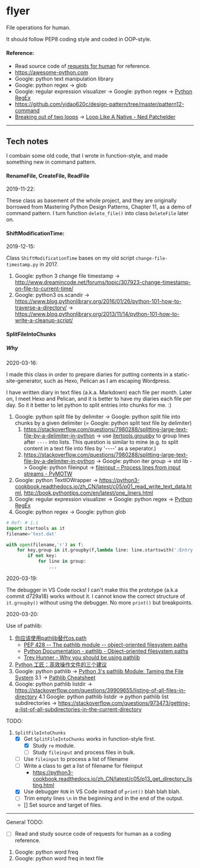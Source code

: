 # flyer

File operations for human.

It should follow PEP8 coding style and coded in OOP-style.

#### Reference:

* Read source code of [requests for human](https://github.com/psf/requests) for reference.
* https://awesome-python.com
* Google: python text manipulation library
* Google: python regex -> glob
* Google: regular expression visualizer -> Google: python regex -> [Python RegEx](https://www.programiz.com/python-programming/regex)
* https://github.com/yidao620c/design-pattern/tree/master/pattern12-command
* [Breaking out of two loops](https://nedbatchelder.com/blog/201608/breaking_out_of_two_loops.html) -> [Loop Like A Native - Ned Patchelder](https://nedbatchelder.com/text/iter.html)


----

## Tech notes

I combain some old code, that I wrote in function-style, and made something new in command pattern.

#### RenameFile, CreateFile, ReadFile

2019-11-22:

These class as basement of the whole project, and they are originally borrowed from Mastering Python Design Patterns, Chapter 11, as a demo of command pattern. I turn function `delete_file()` into class `DeleteFile` later on.

#### ShiftModificationTime:

2019-12-15:

Class `ShiftModificationTime` bases on my old script `change-file-timestamp.py` in 2017. 

1. Google: python 3 change file timestamp -> http://www.dreamincode.net/forums/topic/307923-change-timestamp-on-file-to-current-time/
2. Google: python3 os.scandir -> https://www.blog.pythonlibrary.org/2016/01/26/python-101-how-to-traverse-a-directory/ -> https://www.blog.pythonlibrary.org/2013/11/14/python-101-how-to-write-a-cleanup-script/


#### SplitFileIntoChunks

##### Why

2020-03-16:

I made this class in order to prepare diaries for putting contents in a static-site-generator, such as Hexo, Pelican as I am escaping Wordpress.

I have written diary in text files (a.k.a. Markdown) each file per month.
Later on, I meet Hexo and Pelican, and it is better to have my diaries each file per day.
So it it better to let python to split entries into chunks for me. :)

1. Google: python split file by delimiter -> Google: python split file into chunks by a given delimiter (=  Google: python split text file by delimiter)
    1. https://stackoverflow.com/questions/7980288/splitting-large-text-file-by-a-delimiter-in-python -> use [itertools.groupby](https://docs.python.org/3/library/itertools.html#itertools.groupby) to group lines after `----` into lists. This question is similar to mine (e.g. to split content in a text file into files by '----' as a seperator.)
    2. https://stackoverflow.com/questions/7980288/splitting-large-text-file-by-a-delimiter-in-python -> Google: python iter group -> std lib -> Google: python fileinput -> [fileinput – Process lines from input streams - PyMOTW](https://pymotw.com/2/fileinput/)
2. Google: python TextIOWrapper -> https://python3-cookbook.readthedocs.io/zh_CN/latest/c05/p01_read_write_text_data.html, http://book.pythontips.com/en/latest/one_liners.html
3. Google: regular expression visualizer -> Google: python regex -> [Python RegEx](https://www.programiz.com/python-programming/regex)
4. Google: python regex -> Google: python glob

```python
# Ref: # 1.1
import itertools as it
filename='test.dat'

with open(filename,'r') as f:
    for key,group in it.groupby(f,lambda line: line.startswith(':Entry')):
        if not key:
            for line in group:
                ...
```

2020-03-19:

The debugger in VS Code rocks! I can't make this the prototype (a.k.a commit d729a18) works without it. I cannot know the correct structure of `it.groupby()` without using the debugger.
No more `print()` but breakpoints.

2020-03-20:

Use of pathlib:


1. [你应该使用pathlib替代os.path](https://zhuanlan.zhihu.com/p/87940289)
    * [PEP 428 -- The pathlib module -- object-oriented filesystem paths](https://www.python.org/dev/peps/pep-0428/)
    * [Python Documentation - pathlib - Object-oriented filesystem paths](https://docs.python.org/3/library/pathlib.html)
    * [Trey Hunner - Why you should be using pathlib](https://treyhunner.com/2018/12/why-you-should-be-using-pathlib/)
2. [Python 工匠：高效操作文件的三个建议](https://github.com/piglei/one-python-craftsman/blob/master/zh_CN/11-three-tips-on-writing-file-related-codes.md)
3. Google: python pathlib -> [Python 3's pathlib Module: Taming the File System](https://realpython.com/python-pathlib/)
    3.1 -> [Pathlib Cheatsheet](https://github.com/chris1610/pbpython/blob/master/extras/Pathlib-Cheatsheet.pdf)
4. Google: python pathlib listdir -> https://stackoverflow.com/questions/39909655/listing-of-all-files-in-directory
    4.1 Google: python pathlib listdir -> python pathlib list subdirectories -> https://stackoverflow.com/questions/973473/getting-a-list-of-all-subdirectories-in-the-current-directory


TODO:
1. `SplitFileIntoChunks`
    - [x] Get `SplitFileIntoChunks` works in function-style first.
        - [x] Study `re` module.
        - [ ] Study `fileinput` and process files in bulk.
    - [ ] Use `fileinput` to process a list of filename
    - [ ] Write a class to get a list of filename for fileinput
      * https://python3-cookbook.readthedocs.io/zh_CN/latest/c05/p13_get_directory_listing.html
    - [x] Use debugger `RUN` in VS Code instead of `print()` blah blah blah.
    - [ ] Trim empty lines `\n` in the beginning and in the end of the output.
    - [] Set source and target of files.
 
----

General TODO:
- [ ] Read and study source code of requests for human as a coding reference. 

1. Google: python word freq
2. Google: python word freq in text file
 